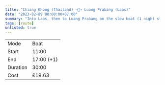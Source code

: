 ```yaml
---
title: "Chiang Khong (Thailand) ⇢🚢⇢ Luang Prabang (Laos)"
date: "2023-02-09 08:00:00+07:00"
summary: "Into Laos, then to Luang Prabang on the slow boat (1 night stay in Pak Beng)"
tags: [route]
unlisted: true
---
```


|  |   |
|---|---|
| Mode | Boat |
| Start | 11:00  |
| End | 17:00 (+1)  |
| Duration | 30:00 |
| Cost | £19.63 |